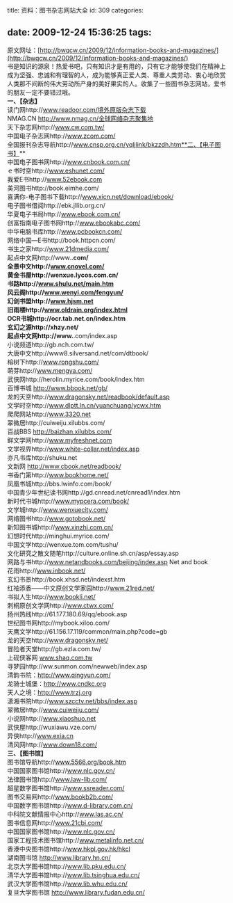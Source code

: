 title: 资料：图书杂志网站大全
id: 309
categories:

date: 2009-12-24 15:36:25
tags:
---

原文网址：[http://bwqcw.cn/2009/12/information-books-and-magazines/](http://bwqcw.cn/2009/12/information-books-and-magazines/)
</br>书是知识的源泉！热爱书吧，只有知识才是有用的，只有它才能够使我们在精神上成为坚强、忠诚和有理智的人，成为能够真正爱人类、尊重人类劳动、衷心地欣赏人类那不间断的伟大劳动所产身的美好果实的人。收集了一些图书杂志网站，爱书的朋友一定不要错过哦。
</br>**一、【杂志】**
</br>读门网http://www.readoor.com/境外原版杂志下载
</br>NMAG.CN http://www.nmag.cn/全球网络杂志聚集地
</br>天下杂志网http://www.cw.com.tw/
</br>中国电子杂志网http://www.zcom.com/
</br>全国报刊杂志导航http://www.cnsp.org.cn/yqljlink/bkzzdh.htm**二、【电子图书】**
</br>中国电子图书网http://www.cnbook.com.cn/
</br>ｅ书时空http://www.eshunet.com/
</br>我爱E书http://www.52ebook.com
</br>美河图书http://book.eimhe.com/
</br>喜满你-电子图书下载http://www.xicn.net/download/ebook/
</br>电子图书借阅http://ebk.jllib.org.cn/
</br>华夏电子书局http://www.ebook.com.cn/
</br>创富指南电子图书网http://www.ebookabc.com/
</br>中华电脑书库http://www.pcbookcn.com/
</br>网络中国—E书http://book.httpcn.com/
</br>书生之家http://www.21dmedia.com/
</br>起点中文网http://www.****.com/
</br>全景中文http://www.cnovel.com/
</br>黄金书屋http://wenxue.lycos.com.cn/
</br>书路http://www.shulu.net/main.htm
</br>风云阁http://www.wenyi.com/fengyun/
</br>幻剑书盟http://www.hjsm.net
</br>旧雨楼http://www.oldrain.org/index.html
</br>OCR书城http://ocr.tab.net.cn/index.htm
</br>玄幻之源http://xhzy.net/
</br>起点中文网http://www.****.com/index.asp
</br>小说频道http://gb.nch.com.tw/
</br>大唐中文http://www8.silversand.net/com/dtbook/
</br>榕树下http://www.rongshu.com/
</br>萌芽http://www.mengya.com/
</br>武侠网http://herolin.myrice.com/book/index.htm
</br>百博书城 http://www.bbook.net/gb/
</br>龙的天空http://www.dragonsky.net/readbook/default.asp
</br>文学时空http://www.dlptt.ln.cn/yuanchuang/ycwx.htm
</br>爬爬网站http://www.3320.net
</br>翠微居http://cuiweiju.xilubbs.com/
</br>百战BBS http://baizhan.xilubbs.com/
</br>鲜文学网http://www.myfreshnet.com
</br>文学视界http://www.white-collar.net/index.asp
</br>亦凡书库http://shuku.net
</br>文新网 http://www.cbook.net/readbook/
</br>书香门第http://www.bookhome.net/
</br>凤凰书城http://bbs.lwinfo.com/book/
</br>中国青少年世纪读书网http://gd.cnread.net/cnread1/index.htm
</br>新时代书城http://www.mypcera.com/book/
</br>文学城http://www.wenxuecity.com/
</br>网络图书http://www.gotobook.net/
</br>新知图书城http://www.xinzhi.com.cn/
</br>幻想时代http://minghui.myrice.com/
</br>中国文学http://wenxue.tom.com/tushu/
</br>文化研究之散文随笔http://culture.online.sh.cn/asp/essay.asp
</br>网路与书http://www.netandbooks.com/beijing/index.asp Net and book
</br>花雨http://www.inbook.net/
</br>玄幻书景http://book.xhsd.net/indexst.htm
</br>红袖添香——中文原创文学家园http://www.21red.net/
</br>书拟人生http://www.bookli.net/
</br>刺桐原创文学网http://www.ctwx.com/
</br>扬州热线http://61.177.180.69/qq/ebook.asp
</br>世纪图书网http://mybook.xiloo.com/
</br>天鹰文学http://61.156.17.119/common/main.php?code=gb
</br>龙的天空http://www.dragonsky.net/
</br>冒险者天堂http://gb.ezla.com.tw/
</br>上砚侠客网 www.shaq.com.tw
</br>寻梦园http://ww.sunmon.com/newweb/index.asp
</br>清韵书院：http://www.qingyun.com/
</br>龙骑士城堡：http://www.cndkc.org
</br>天人之境：http://www.trzj.org
</br>潇湘书院http://www.szcctv.net/bbs/index.asp
</br>翠微居http://www.cuiweiju.com/
</br>小说网http://www.xiaoshuo.net
</br>武侠屋http://wuxiawu.vze.com/
</br>异侠http://www.exia.cn
</br>清风网http://www.down18.com/
</br>**三、【图书馆】**
</br>图书馆导航http://www.5566.org/book.htm
</br>中国国家图书馆http://www.nlc.gov.cn/
</br>法律图书馆http://www.law-lib.com/
</br>超星数字图书馆http://www.ssreader.com/
</br>图书交易网http://www.bookb2b.com/
</br>中国数字图书馆http://www.d-library.com.cn/
</br>中科院文献情报中心http://www.las.ac.cn/
</br>图书信息网http://www.21cbi.com/
</br>中国国家图书馆http://www.nlc.gov.cn/
</br>国家工程技术图书馆http://www.metalinfo.net.cn/
</br>香港中央图书馆http://www.hkpl.gov.hk/hkcl
</br>湖南图书馆 http://www.library.hn.cn/
</br>北京大学图书馆http://www.lib.pku.edu.cn/
</br>清华大学图书馆http://www.lib.tsinghua.edu.cn/
</br>武汉大学图书馆http://www.lib.whu.edu.cn/
</br>复旦大学图书馆 http://www.library.fudan.edu.cn/